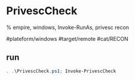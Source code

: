 # PrivescCheck
% empire, windows, Invoke-RunAs, privesc recon

#plateform/windows #target/remote  #cat/RECON

## run
```powershell
. .\PrivescCheck.ps1; Invoke-PrivescCheck
```